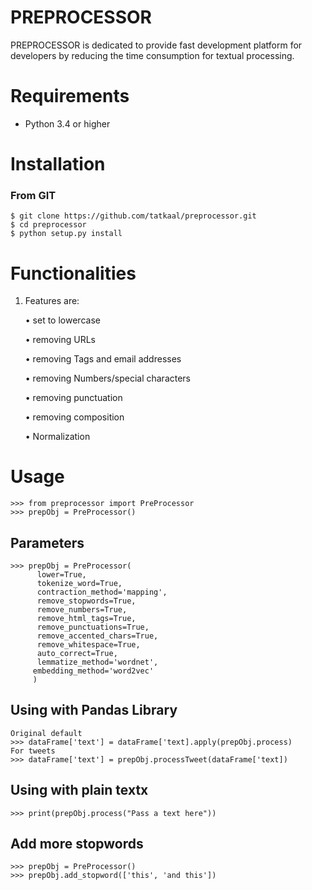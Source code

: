 # PREPROCESSOR

PREPROCESSOR is dedicated to provide fast development platform for developers by reducing the time consumption for textual processing.

# Requirements

 * Python 3.4 or higher

# Installation


 ### From GIT
 ```
 $ git clone https://github.com/tatkaal/preprocessor.git
 $ cd preprocessor
 $ python setup.py install
 ```

# Functionalities
1. Features are:
   
   • set to lowercase
   
   • removing URLs
   
   • removing Tags and email addresses
   
   • removing Numbers/special characters
   
   • removing punctuation
   
   • removing composition
   
   • Normalization

# Usage
```
>>> from preprocessor import PreProcessor
>>> prepObj = PreProcessor()
```
 ## Parameters
 ```
 >>> prepObj = PreProcessor(
       lower=True,
       tokenize_word=True,
       contraction_method='mapping',
       remove_stopwords=True,
       remove_numbers=True,
       remove_html_tags=True,
       remove_punctuations=True,
       remove_accented_chars=True,
       remove_whitespace=True,
       auto_correct=True,
       lemmatize_method='wordnet',
      embedding_method='word2vec'
      )
 ```
 ## Using with Pandas Library
 ```
 Original default
 >>> dataFrame['text'] = dataFrame['text].apply(prepObj.process)
 For tweets
 >>> dataFrame['text'] = prepObj.processTweet(dataFrame['text])

 ```
 ## Using with plain textx
 ```
 >>> print(prepObj.process("Pass a text here"))
 ```
 ## Add more stopwords
 ```
 >>> prepObj = PreProcessor()
 >>> prepObj.add_stopword(['this', 'and this'])
 ```